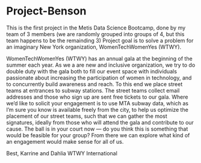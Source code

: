 # Project-Benson

This is the first project in the Metis Data Science Bootcamp, done by my team of 3 members 
(we are randomly grouped into groups of 4, but this team happens to be the remainding 3)
Project goal is to solve a problem for an imaginary New York organization, WomenTechWomenYes (WTWY).

WomenTechWomenYes (WTWY) has an annual gala at the beginning of the summer each year. As we a are new and inclusive organization, we try to do double duty with the gala both to fill our event space with individuals passionate about increasing the participation of women in technology, and to concurrently build awareness and reach.
To this end we place street teams at entrances to subway stations. The street teams collect email addresses and those who sign up are sent free tickets to our gala.
Where we’d like to solicit your engagement is to use MTA subway data, which as I’m sure you know is available freely from the city, to help us optimize the placement of our street teams, such that we can gather the most signatures, ideally from those who will attend the gala and contribute to our cause.
The ball is in your court now — do you think this is something that would be feasible for your group? From there we can explore what kind of an engagement would make sense for all of us.

Best,
Karrine and Dahlia
WTWY International
